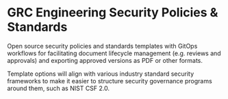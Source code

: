 # GRC Engineering Security Policies & Standards
Open source security policies and standards templates with GitOps workflows for facilitating document lifecycle management (e.g. reviews and approvals) and exporting approved versions as PDF or other formats. 

Template options will align with various industry standard security frameworks to make it easier to structure security governance programs around them, such as NIST CSF 2.0.
